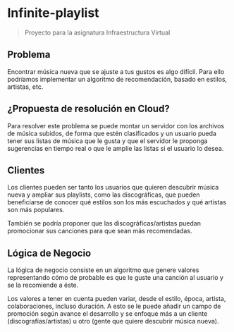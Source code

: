 # Infinite-playlist

> Proyecto para la asignatura Infraestructura Virtual

## Problema

Encontrar música nueva que se ajuste a tus gustos es algo difícil. Para ello podríamos implementar un algoritmo de recomendación, basado en estilos, artistas, etc.


## ¿Propuesta de resolución en Cloud?

Para resolver este problema se puede montar un servidor con los archivos de música subidos, de forma que estén clasificados y un usuario pueda tener sus listas de música que le gusta y que el servidor le proponga sugerencias en tiempo real o que le amplíe las listas si el usuario lo desea.


## Clientes

Los clientes pueden ser tanto los usuarios que quieren descubrir música nueva y ampliar sus playlists, como las discográficas, que pueden beneficiarse de conocer qué estilos son los más escuchados y qué artistas son más populares.

También se podría proponer que las discográficas/artistas puedan promocionar sus canciones para que sean más recomendadas.

## Lógica de Negocio

La lógica de negocio consiste en un algoritmo que genere valores representando cómo de probable es que le guste una canción al usuario y se la recomiende a éste.

Los valores a tener en cuenta pueden variar, desde el estilo, época, artista, colaboraciones, incluso duración.
A esto se le puede añadir un campo de promoción según avance el desarrollo y se enfoque más a un cliente (discografías/artistas) u otro (gente que quiere descubrir música nueva).
